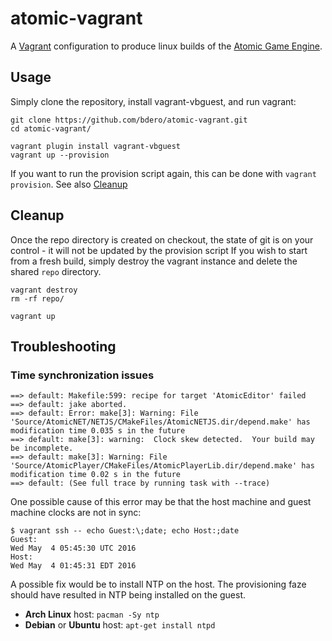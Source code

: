 # atomic-vagrant

A [Vagrant](https://vagrantup.com) configuration to produce linux builds of the [Atomic Game Engine](http://atomicgameengine.com/).

## Usage

Simply clone the repository, install vagrant-vbguest, and run vagrant:

```
git clone https://github.com/bdero/atomic-vagrant.git
cd atomic-vagrant/

vagrant plugin install vagrant-vbguest
vagrant up --provision
```

If you want to run the provision script again, this can be done with `vagrant provision`. See also [Cleanup]()

## Cleanup

Once the repo directory is created on checkout, the state of git is on your control - it will not be updated by the provision script
If you wish to start from a fresh build, simply destroy the vagrant instance and delete the shared `repo` directory.

```
vagrant destroy
rm -rf repo/

vagrant up
```

## Troubleshooting

### Time synchronization issues

```
==> default: Makefile:599: recipe for target 'AtomicEditor' failed
==> default: jake aborted.
==> default: Error: make[3]: Warning: File 'Source/AtomicNET/NETJS/CMakeFiles/AtomicNETJS.dir/depend.make' has modification time 0.035 s in the future
==> default: make[3]: warning:  Clock skew detected.  Your build may be incomplete.
==> default: make[3]: Warning: File 'Source/AtomicPlayer/CMakeFiles/AtomicPlayerLib.dir/depend.make' has modification time 0.02 s in the future
==> default: (See full trace by running task with --trace)
```

One possible cause of this error may be that the host machine and guest machine clocks are not in sync:

```
$ vagrant ssh -- echo Guest:\;date; echo Host:;date
Guest:
Wed May  4 05:45:30 UTC 2016
Host:
Wed May  4 01:45:31 EDT 2016
```
A possible fix would be to install NTP on the host. The provisioning faze should have resulted in NTP being installed on the guest.

- **Arch Linux** host: `pacman -Sy ntp`
- **Debian** or **Ubuntu** host: `apt-get install ntpd`
